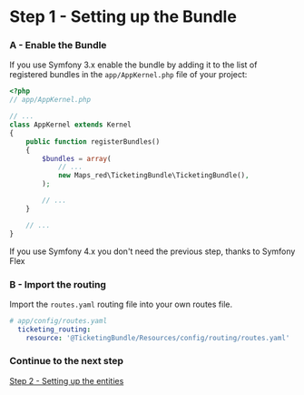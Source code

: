 Step 1 - Setting up the Bundle
======================

### A - Enable the Bundle

If you use Symfony 3.x enable the bundle by adding it to the list of registered bundles
in the `app/AppKernel.php` file of your project:

```php
<?php
// app/AppKernel.php

// ...
class AppKernel extends Kernel
{
    public function registerBundles()
    {
        $bundles = array(
            // ...
            new Maps_red\TicketingBundle\TicketingBundle(),
        );

        // ...
    }

    // ...
}
```

If you use Symfony 4.x you don't need the previous step, thanks to Symfony Flex

### B - Import the routing

Import the ``routes.yaml`` routing file into your own routes file.

```yaml
# app/config/routes.yaml
  ticketing_routing:
    resource: '@TicketingBundle/Resources/config/routing/routes.yaml' 
```

### Continue to the next step
[Step 2 - Setting up the entities](2-setting_up_the_entities.md)
